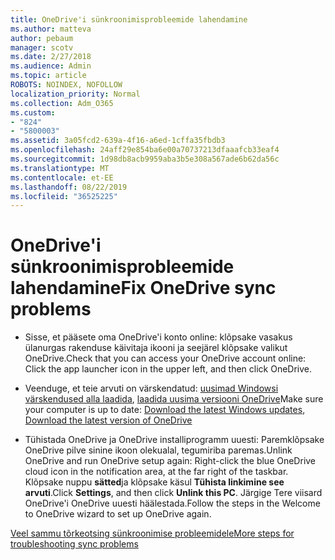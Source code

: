 ```yaml
---
title: OneDrive'i sünkroonimisprobleemide lahendamine
ms.author: matteva
author: pebaum
manager: scotv
ms.date: 2/27/2018
ms.audience: Admin
ms.topic: article
ROBOTS: NOINDEX, NOFOLLOW
localization_priority: Normal
ms.collection: Adm_O365
ms.custom:
- "824"
- "5800003"
ms.assetid: 3a05fcd2-639a-4f16-a6ed-1cffa35fbdb3
ms.openlocfilehash: 24aff29e854ba6e00a70737213dfaaafcb33eaf4
ms.sourcegitcommit: 1d98db8acb9959aba3b5e308a567ade6b62da56c
ms.translationtype: MT
ms.contentlocale: et-EE
ms.lasthandoff: 08/22/2019
ms.locfileid: "36525225"
---
```

# <a name="fix-onedrive-sync-problems"></a><span data-ttu-id="a4858-102">OneDrive'i sünkroonimisprobleemide lahendamine</span><span class="sxs-lookup"><span data-stu-id="a4858-102">Fix OneDrive sync problems</span></span>

- <span data-ttu-id="a4858-103">Sisse, et pääsete oma OneDrive'i konto online: klõpsake vasakus ülanurgas rakenduse käivitaja ikooni ja seejärel klõpsake valikut OneDrive.</span><span class="sxs-lookup"><span data-stu-id="a4858-103">Check that you can access your OneDrive account online: Click the app launcher icon in the upper left, and then click OneDrive.</span></span>
    
- <span data-ttu-id="a4858-104">Veenduge, et teie arvuti on värskendatud: [uusimad Windowsi värskendused alla laadida](http://go.microsoft.com/fwlink/p/?LinkId=825773), [laadida uusima versiooni OneDrive](https://go.microsoft.com/fwlink/p/?linkid=844652)</span><span class="sxs-lookup"><span data-stu-id="a4858-104">Make sure your computer is up to date: [Download the latest Windows updates](http://go.microsoft.com/fwlink/p/?LinkId=825773), [Download the latest version of OneDrive](https://go.microsoft.com/fwlink/p/?linkid=844652)</span></span>
    
- <span data-ttu-id="a4858-105">Tühistada OneDrive ja OneDrive installiprogramm uuesti: Paremklõpsake OneDrive pilve sinine ikoon olekualal, tegumiriba paremas.</span><span class="sxs-lookup"><span data-stu-id="a4858-105">Unlink OneDrive and run OneDrive setup again: Right-click the blue OneDrive cloud icon in the notification area, at the far right of the taskbar.</span></span> <span data-ttu-id="a4858-106">Klõpsake nuppu **sätted**ja klõpsake käsul **Tühista linkimine see arvuti**.</span><span class="sxs-lookup"><span data-stu-id="a4858-106">Click **Settings**, and then click **Unlink this PC**.</span></span> <span data-ttu-id="a4858-107">Järgige Tere viisard OneDrive'i OneDrive uuesti häälestada.</span><span class="sxs-lookup"><span data-stu-id="a4858-107">Follow the steps in the Welcome to OneDrive wizard to set up OneDrive again.</span></span>
    
[<span data-ttu-id="a4858-108">Veel sammu tõrkeotsing sünkroonimise probleemidele</span><span class="sxs-lookup"><span data-stu-id="a4858-108">More steps for troubleshooting sync problems</span></span>](https://support.office.com/article/fix-onedrive-for-business-sync-problems-207e983e-146d-404c-a994-672ef29e1f90?ui=en-US&rs=en-US&ad=US)
  

